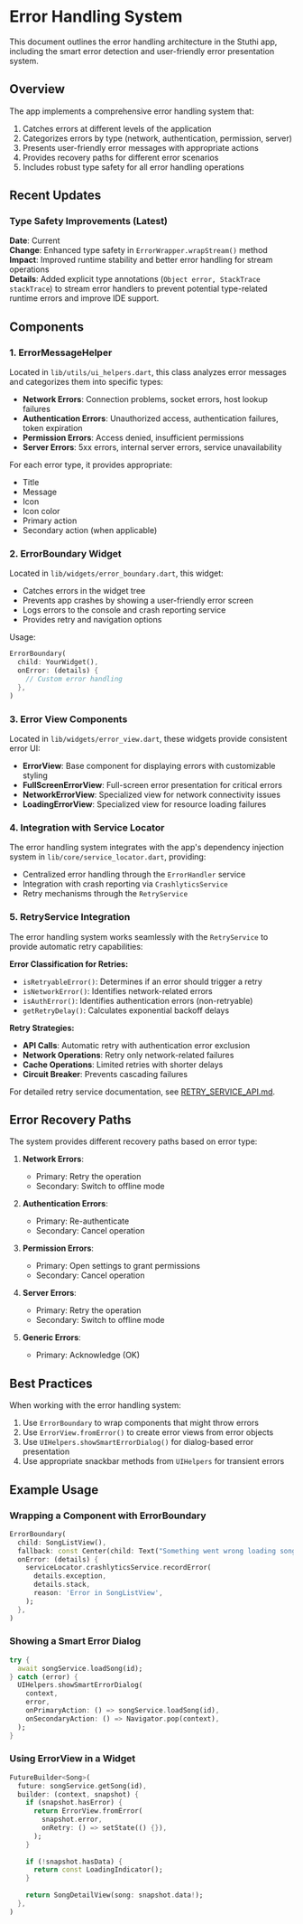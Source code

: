 # Error Handling System

This document outlines the error handling architecture in the Stuthi app, including the smart error detection and user-friendly error presentation system.

## Overview

The app implements a comprehensive error handling system that:
1. Catches errors at different levels of the application
2. Categorizes errors by type (network, authentication, permission, server)
3. Presents user-friendly error messages with appropriate actions
4. Provides recovery paths for different error scenarios
5. Includes robust type safety for all error handling operations

## Recent Updates

### Type Safety Improvements (Latest)
**Date**: Current  
**Change**: Enhanced type safety in `ErrorWrapper.wrapStream()` method  
**Impact**: Improved runtime stability and better error handling for stream operations  
**Details**: Added explicit type annotations (`Object error, StackTrace stackTrace`) to stream error handlers to prevent potential type-related runtime errors and improve IDE support.

## Components

### 1. ErrorMessageHelper

Located in `lib/utils/ui_helpers.dart`, this class analyzes error messages and categorizes them into specific types:

- **Network Errors**: Connection problems, socket errors, host lookup failures
- **Authentication Errors**: Unauthorized access, authentication failures, token expiration
- **Permission Errors**: Access denied, insufficient permissions
- **Server Errors**: 5xx errors, internal server errors, service unavailability

For each error type, it provides appropriate:
- Title
- Message
- Icon
- Icon color
- Primary action
- Secondary action (when applicable)

### 2. ErrorBoundary Widget

Located in `lib/widgets/error_boundary.dart`, this widget:
- Catches errors in the widget tree
- Prevents app crashes by showing a user-friendly error screen
- Logs errors to the console and crash reporting service
- Provides retry and navigation options

Usage:
```dart
ErrorBoundary(
  child: YourWidget(),
  onError: (details) {
    // Custom error handling
  },
)
```

### 3. Error View Components

Located in `lib/widgets/error_view.dart`, these widgets provide consistent error UI:

- **ErrorView**: Base component for displaying errors with customizable styling
- **FullScreenErrorView**: Full-screen error presentation for critical errors
- **NetworkErrorView**: Specialized view for network connectivity issues
- **LoadingErrorView**: Specialized view for resource loading failures

### 4. Integration with Service Locator

The error handling system integrates with the app's dependency injection system in `lib/core/service_locator.dart`, providing:

- Centralized error handling through the `ErrorHandler` service
- Integration with crash reporting via `CrashlyticsService`
- Retry mechanisms through the `RetryService`

### 5. RetryService Integration

The error handling system works seamlessly with the `RetryService` to provide automatic retry capabilities:

**Error Classification for Retries:**
- `isRetryableError()`: Determines if an error should trigger a retry
- `isNetworkError()`: Identifies network-related errors
- `isAuthError()`: Identifies authentication errors (non-retryable)
- `getRetryDelay()`: Calculates exponential backoff delays

**Retry Strategies:**
- **API Calls**: Automatic retry with authentication error exclusion
- **Network Operations**: Retry only network-related failures
- **Cache Operations**: Limited retries with shorter delays
- **Circuit Breaker**: Prevents cascading failures

For detailed retry service documentation, see [RETRY_SERVICE_API.md](RETRY_SERVICE_API.md).

## Error Recovery Paths

The system provides different recovery paths based on error type:

1. **Network Errors**:
   - Primary: Retry the operation
   - Secondary: Switch to offline mode

2. **Authentication Errors**:
   - Primary: Re-authenticate
   - Secondary: Cancel operation

3. **Permission Errors**:
   - Primary: Open settings to grant permissions
   - Secondary: Cancel operation

4. **Server Errors**:
   - Primary: Retry the operation
   - Secondary: Switch to offline mode

5. **Generic Errors**:
   - Primary: Acknowledge (OK)

## Best Practices

When working with the error handling system:

1. Use `ErrorBoundary` to wrap components that might throw errors
2. Use `ErrorView.fromError()` to create error views from error objects
3. Use `UIHelpers.showSmartErrorDialog()` for dialog-based error presentation
4. Use appropriate snackbar methods from `UIHelpers` for transient errors

## Example Usage

### Wrapping a Component with ErrorBoundary

```dart
ErrorBoundary(
  child: SongListView(),
  fallback: const Center(child: Text("Something went wrong loading songs")),
  onError: (details) {
    serviceLocator.crashlyticsService.recordError(
      details.exception,
      details.stack,
      reason: 'Error in SongListView',
    );
  },
)
```

### Showing a Smart Error Dialog

```dart
try {
  await songService.loadSong(id);
} catch (error) {
  UIHelpers.showSmartErrorDialog(
    context,
    error,
    onPrimaryAction: () => songService.loadSong(id),
    onSecondaryAction: () => Navigator.pop(context),
  );
}
```

### Using ErrorView in a Widget

```dart
FutureBuilder<Song>(
  future: songService.getSong(id),
  builder: (context, snapshot) {
    if (snapshot.hasError) {
      return ErrorView.fromError(
        snapshot.error,
        onRetry: () => setState(() {}),
      );
    }
    
    if (!snapshot.hasData) {
      return const LoadingIndicator();
    }
    
    return SongDetailView(song: snapshot.data!);
  },
)
```